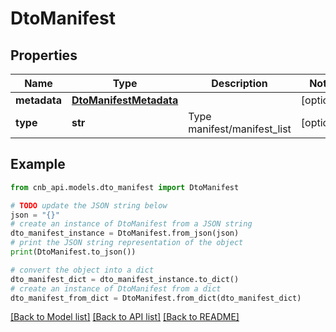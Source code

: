 # DtoManifest


## Properties

Name | Type | Description | Notes
------------ | ------------- | ------------- | -------------
**metadata** | [**DtoManifestMetadata**](DtoManifestMetadata.md) |  | [optional] 
**type** | **str** | Type manifest/manifest_list | [optional] 

## Example

```python
from cnb_api.models.dto_manifest import DtoManifest

# TODO update the JSON string below
json = "{}"
# create an instance of DtoManifest from a JSON string
dto_manifest_instance = DtoManifest.from_json(json)
# print the JSON string representation of the object
print(DtoManifest.to_json())

# convert the object into a dict
dto_manifest_dict = dto_manifest_instance.to_dict()
# create an instance of DtoManifest from a dict
dto_manifest_from_dict = DtoManifest.from_dict(dto_manifest_dict)
```
[[Back to Model list]](../README.md#documentation-for-models) [[Back to API list]](../README.md#documentation-for-api-endpoints) [[Back to README]](../README.md)


